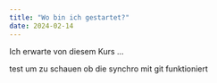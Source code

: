 ```yaml
---
title: "Wo bin ich gestartet?"
date: 2024-02-14
---
```


Ich erwarte von diesem Kurs ...


test um zu schauen ob die synchro mit git funktioniert